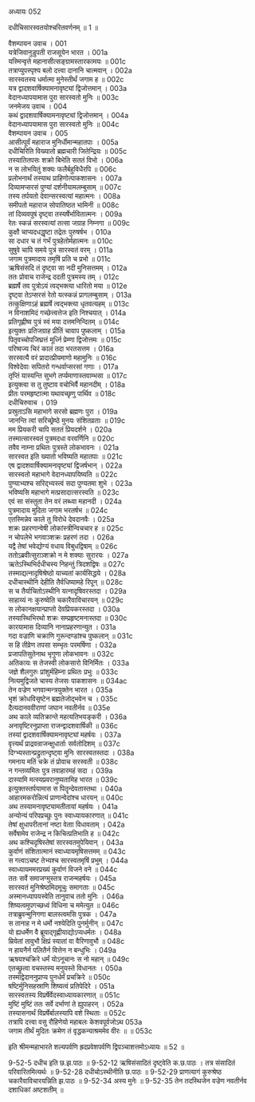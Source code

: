 अध्यायः 052
	
दधीचिसारस्वतयोश्चरितवर्णनम् ॥ 1 ॥

वैशम्पायन उवाच ।	001  
यत्रेजिवानुडुपती राजसूयेन भारत ।	001a  
यस्मिन्वृत्ते महानासीत्सङ्ग्रामस्तारकामयः ॥	001c  
तत्राप्युपस्पृश्य बलो दत्त्वा दानानि चात्मवान् ।	002a  
सारस्वतस्य धर्मात्मा मुनेस्तीर्थं जगाम ह ॥	002c  
यत्र द्वादशवार्षिक्यामनावृष्ट्यां द्विजोत्तमान् ।	003a  
वेदानध्यापयामास पुरा सारस्वतो मुनिः ॥	003c  
जनमेजय उवाच ।	004  
कथं द्वादशवार्षिक्यामनावृष्ट्यां द्विजोत्तमान् ।	004a  
वेदानध्यापयामास पुरा सारस्वतो मुनिः ॥	004c  
वैशम्पायन उवाच ।	005  
आसीत्पूर्वं महाराज मुनिर्धीमान्महातपाः ।	005a  
दधीचिरिति विख्यातो ब्रह्मचारी जितेन्द्रियः ॥	005c  
तस्यातितपसः शक्रो बिभेति सततं विभो ।	006a  
न स लोभयितुं शक्यः फलैर्बहुविधैरपि ॥	006c  
प्रलोभनार्थं तस्याथ प्राहिणोत्पाकशासनः ।	007a  
दिव्यामप्सरसं पुण्यां दर्शनीयामलम्बुसाम् ॥	007c  
तस्य तर्पयतो देवान्सरस्वत्यां महात्मनः ।	008a  
समीपतो महाराज सोपातिष्ठत भामिनी ॥	008c  
तां दिव्यवपुषं दृष्ट्वा तस्यर्षेर्भावितात्मनः ।	009a  
रेतः स्कन्नं सरस्वत्यां तत्सा जग्राह निम्नगा ॥	009c  
कुक्षौ चाप्यदधद्धृष्टा तद्रेतः पुरुषर्षभ ।	010a  
सा दधार च तं गर्भं पुत्रहेतोर्महात्मनः ॥	010c  
सुषुवे चापि समये पुत्रं सारस्वतं वरम् ।	011a  
जगाम पुत्रमादाय तमृषिं प्रति च प्रभो ॥	011c  
ऋषिसंसदि तं दृष्ट्वा सा नदी मुनिसत्तमम् ।	012a  
ततः प्रोवाच राजेन्द्र ददती पुत्रमस्य तम् ।	012c  
ब्रह्मर्षे तव पुत्रोऽयं त्वद्भक्त्या धारितो मया ॥	012e  
दृष्ट्वा तेऽप्सरसं रेतो यत्स्कन्नं प्रागलम्बुसाम् ।	013a  
तत्कुक्षिणाऽहं ब्रह्मर्षे त्वद्भक्त्या धृतवत्यहम् ॥	013c  
न विनाशमिदं गच्छेत्त्वत्तेज इति निश्चयात् ।	014a  
प्रतिगृह्णीष्व पुत्रं स्वं मया दत्तमनिन्दितम् ॥	014c  
इत्युक्तः प्रतिजग्राह प्रीतिं चावाप पुष्कलाम् ।	015a  
पितृवच्चोपजिघ्रत्तं मूर्ध्नि प्रेम्णा द्विजोत्तमः ॥	015c  
परिष्वज्य चिरं कालं तदा भरतसत्तम ।	016a  
सरस्वत्यै वरं प्रादात्प्रीयमाणो महामुनिः ॥	016c  
विश्वेदेवाः सपितरो गन्धर्वाप्सरसां गणाः ।	017a  
तृप्तिं यास्यन्ति सुभगे तर्प्यमाणास्तवाम्भसा ॥	017c  
इत्युक्त्वा स तु तुष्टाव वचोभिर्वै महानदीम् ।	018a  
प्रीतः परमहृष्टात्मा यथावच्छृणु पार्थिव ॥	018c  
दधीचिरुवाच ।	019  
प्रस्रुताऽसि महाभागे सरसो ब्रह्मणः पुरा ।	019a  
जानन्ति त्वां सरिच्छ्रेष्ठे मुनयः संशितव्रताः ॥	019c  
मम प्रियकरी चापि सततं प्रियदर्शने ।	020a  
तस्मात्सारस्वतं पुत्रमदधा वरवर्णिनि ॥	020c  
तवैव नाम्ना प्रथितः पुत्रस्ते लोकभावनः ।	021a  
सारस्वत इति ख्यातो भविष्यति महातपाः ॥	021c  
एष द्वादशवार्षिक्यामनावृष्ट्यां द्विजर्षभान् ।	022a  
सारस्वतो महाभागे वेदानध्यापयिष्यति ॥	022c  
पुण्याभ्यश्च सरिद्भ्यस्त्वं सदा पुण्यतमा शुभे ।	023a  
भविष्यसि महाभागे मत्प्रसादात्सरस्वति ॥	023c  
एवं सा संस्तुता तेन वरं लब्ध्वा महानदी ।	024a  
पुत्रमादाय मुदिता जगाम भरतर्षभ ॥	024c  
एतस्मिन्नेव काले तु विरोधे देवदानवैः ।	025a  
शक्रः प्रहरणान्वेषी लोकांस्त्रीन्विचचार ह ॥	025c  
न चोपलेभे भगवाञ्शक्रः प्रहरणं तदा ।	026a  
यद्वै तेषां भवेद्योग्यं वधाय विबुधद्विषाम् ॥	026c  
ततोऽब्रवीत्सुराञ्शक्रो न मे शक्याः सुरारयः ।	027a  
ऋतेऽस्थिभिर्दधीचस्य निहन्तुं त्रिदशद्विषः ॥	027c  
तस्माद्यत्नादृषिश्रेष्ठो याच्यतां कार्यसिद्धये ।	028a  
दधीचास्थीनि देहीति तैर्वधिष्यामहे रिपून् ॥	028c  
स च तैर्याचितोऽस्थीनि यत्नादृषिवरस्तदा ।	029a  
साहाय्यं नः कुरुष्वेति चकारैवाविचारयन् ॥	029c  
स लोकानक्षयान्प्राप्तो देवप्रियकरस्तदा ।	030a  
तस्यास्थिभिरथो शक्रः सम्प्रहृष्टमनास्तदा ॥	030c  
कारयामास दिव्यानि नानाप्रहरणान्युत ।	031a  
गदा वज्राणि चक्राणि गुरून्दण्डांश्च पुष्कलान् ॥	031c  
स हि तीव्रेण तपसा सम्भृतः परमर्षिणा ।	032a  
प्रजापतिसुतेनाथ भृगुणा लोकभावनः ॥	032c  
अतिकायः स तेजस्वी लोकसारो विनिर्मितः ।	033a  
जज्ञे शैलगुरुः प्रांशुर्महिम्ना प्रथितः प्रभुः ॥	033c  
नित्यमुद्विजते चास्य तेजसः पाकशासनः ॥	034ac  
तेन वज्रेण भगवान्मन्त्रयुक्तेन भारत ।	035a  
भृशं क्रोधविसृष्टेन ब्रह्मतेजोद्भवेन च ।	035c  
दैत्यदानववीराणां जघान नवतीर्नव ॥	035e  
अथ काले व्यतिक्रान्ते महत्यतिभयङ्करी ।	036a  
अनावृष्टिरनुप्राप्ता राजन्द्वादशवार्षिकी ॥	036c  
तस्यां द्वादशवार्षिक्यामनावृष्ट्यां महर्षयः ।	037a  
वृत्त्यर्थं प्राद्रवन्राजन्क्षुधार्ताः सर्वतोदिशम् ॥	037c  
दिग्भ्यस्तान्प्रद्रुतान्दृष्ट्वा मुनिः सारस्वतस्तदा ।	038a  
गमनाय मतिं चक्रे तं प्रोवाच सरस्वती ॥	038c  
न गन्तव्यमितः पुत्र तवाहारमहं सदा ।	039a  
दास्यामि मत्स्यप्रवरानुष्यतामिह भारत ॥	039c  
इत्युक्तस्तर्पयामास स पितॄन्देवतास्तथा ।	040a  
आहारमकरोन्नित्यं प्राणान्वेदांश्च धारयन् ॥	040c  
अथ तस्यामनावृष्ट्यामतीतायां महर्षयः ।	041a  
अन्योन्यं परिपप्रच्छुः पुनः स्वाध्यायकारणात् ॥	041c  
तेषां क्षुधापरीतानां नष्टा वेताा विधावताम् ।	042a  
सर्वेषामेव राजेन्द्र न किचित्प्रतिभाति ह ॥	042c  
अथ कश्चिदृषिस्तेषां सारस्वतमुपेयिवान् ।	043a  
कुर्वाणं संशितात्मानं स्वाध्यायमृषिसत्तमम् ॥	043c  
स गत्वाऽचष्ट तेभ्यश्च सारस्वतमृषिं प्रभुम् ।	044a  
स्वाध्यायममरप्रख्यं कुर्वाणं विजने वने ॥	044c  
ततः सर्वे समाजग्मुस्तत्र राजन्महर्षयः ।	045a  
सारस्वतं मुनिश्रेष्ठमिदमूचुः समागताः ॥	045c  
अस्मानध्यापयस्वेति तानुवाच ततो मुनिः ।	046a  
शिष्यत्वमुपगच्छध्वं विधिना च ममेत्युत ॥	046c  
तत्राब्रुवन्मुनिगणा बालस्त्वमसि पुत्रक ।	047a  
स तानाह न मे धर्मो नश्येदिति पुनर्मुनीन् ॥	047c  
यो ह्यधर्मेण वै ब्रूयाद्गृह्णीयाद्योऽप्यधर्मतः ।	048a  
म्रियेतां तावुभौ क्षिप्रं स्यातां वा वैरिणावुभौ ॥	048c  
न हायनैर्न पलितैर्न वित्तेन न बन्धुभिः ।	049a  
ऋषयश्चक्रिरे धर्मं योऽनूचानः स नो महान् ॥	049c  
एतच्छ्रुत्वा वचस्तस्य मनुयस्ते विधानतः ।	050a  
तस्माद्वेदाननुप्राप्य पुनर्धर्मं प्रचक्रिरे ॥	050c  
षष्टिर्मुनिसहस्राणि शिष्यत्वं प्रतिपेदिरे ।	051a  
सारस्वतस्य विप्रर्षेर्वेदस्वाध्यायकारणात् ॥	051c  
मुष्टिं मुष्टिं ततः सर्वे दर्भाणां ते ह्युपाहरन् ।	052a  
तस्यासनार्थं विप्रर्षेर्बालस्यापि वशे स्थिताः ॥	052c  
तत्रापि दत्त्वा वसु रौहिणेयो महाबलः केशवपूर्वजोऽथ	053a  
जगाम तीर्थं मुदितः क्रमेण तं वृद्धकन्याश्रममेव वीरः ॥ ॥	053c  
	
इति श्रीमन्महाभारते शल्यपर्वणि ह्रदप्रवेशपर्वणि द्विपञ्चाशत्तमोऽध्यायः ॥ 52 ॥

9-52-5 दधीच  इति छ.झ.पाठः ॥ 9-52-12 ऋषिसंसादितं दृष्ट्वेति क.छ.पाठः । तत्र संसादितं परिवारितमित्यर्थः ॥ 9-52-28 दधीचोऽस्थीनीति छ.पाठः ॥ 9-52-29 प्राणत्यागं कुरुश्रेष्ठ चकारैवाविचारयन्निति झ.पाठः ॥ 9-52-34 अस्य मुनेः ॥ 9-52-35 तेन तदस्थिजेन वज्रेण नवतीर्नव दशाधिकां अष्टशतीम् ॥
